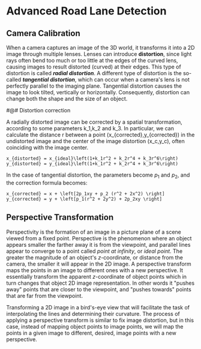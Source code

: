 # Advanced Road Lane Detection

## Camera Calibration

When a camera captures an image of the 3D world, it transforms it into a 2D image through multiple lenses. Lenses can introduce **distortion**, since light rays often bend too much or too little at the edges of the curved lens, causing  images to result distorted (curved) at their edges. This type of distortion is called ***radial distortion***. A different type of distortion is the so-called ***tangential distortion***, which can occur when a camera's lens is not perfectly parallel to the imaging plane. Tangential distortion causes the image to look tilted, vertically or horizontally. Consequently, distortion can change both the shape and the size of an object.

#@# Distortion correction

A radially distorted image can be corrected by a spatial transformation, according to some parameters k_1,k_2 and k_3. In particular, we can calculate the distance r between a point (x_{corrected},y_{corrected}) in the undistorted image and the center of the image distortion (x_c,y_c), often coinciding with the image center.

    x_{distorted} = x_{ideal}\left(1+k_1r^2 + k_2r^4 + k_3r^6\right)
    y_{distorted} = y_{ideal}\left(1+k_1r^2 + k_2r^4 + k_3r^6\right)

In the case of tangential distortion, the parameters become $p_1$ and $p_2$, and the correction formula becomes:

    x_{corrected} = x + \left[2p_1xy + p_2 (r^2 + 2x^2) \right]
    y_{corrected} = y + \left[p_1(r^2 + 2y^2) + 2p_2xy \right]
    
    

## Perspective Transformation

Perspectivity is the formation of an image in a picture plane of a scene viewed from a fixed point. Perspective is the phenomenon where an object appears smaller the farther away it is from the viewpoint, and parallel lines appear to converge to a point called *point at infinity*, or *ideal point*. The greater the magnitude of an object's *z*-coordinate, or distance from the camera, the smaller it will appear in the 2D image. A perspective transform maps the points in an image to different ones with a new perspective. It essentially transform the apparent *z*-coordinate of object points which in turn changes that object 2D image representation. In other words it "pushes away" points that are closer to the viewpoint, and "pushes towards" points that are far from the viewpoint.

Transforming a 2D image in a bird's-eye view that will facilitate the task of interpolating the lines and determining their curvature. The process of applying a perspective transform is similar to fix image distortion, but in this case, instead of mapping object points to image points, we will map the points in a given image to different, desired, image points with a new perspective.
